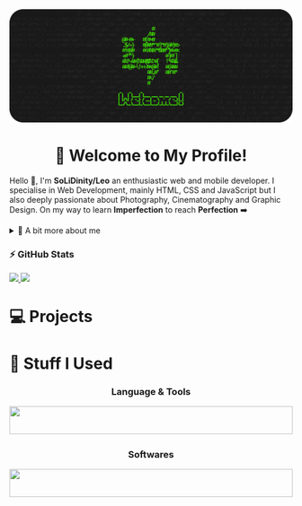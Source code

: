 <img src="https://github.com/SoLiDinity/SoLiDinity/blob/main/images/WELKOMEN.png" />                    

<h1 align="center">👋 Welcome to My Profile!</h1>  

Hello 👋, I'm **SoLiDinity/Leo** an enthusiastic web and mobile developer. I specialise in Web Development, mainly HTML, CSS and JavaScript but I also deeply passionate about Photography, Cinematography and Graphic Design. On my way to learn **Imperfection** to reach **Perfection** ➡️

<details>
  <summary>👨 A bit more about me</summary>

- 🎓 Informatics Engineering at University of Palangka Raya
- 👴 Currently 20 years old 
- 🤝 Currently working at [ClickSolusi](https://clicksolusi.web.id) as Lead Designer
- 🌏 Find me on the interweb (down below 😉)

</details>

### ⚡ GitHub Stats
<a href="https://github.com/SoLiDinity">
  <img height="165em" src="https://github-readme-stats.vercel.app/api?username=SoLiDinity&show_icons=true&theme=dark&border_radius=20&icon_color=C3EB00&title_color=42f404&text_color=ffffff">
  <img height="165em" src="https://github-readme-streak-stats.herokuapp.com?user=SoLiDinity&theme=dark&border_radius=20&mode=weekly&fire=C3EB00&ring=42F404&currStreakLabel=C3EB00&sideLabels=42F404">
</a> 

# 💻 Projects


# 🧰 Stuff I Used
<h3 align="center">Language & Tools</h3>
<img width="100%" height="50px" src="https://skillicons.dev/icons?i=html,css,js,php,dart,mysql,wordpress,flutter">

<h3 align="center">Softwares</h3>
<img width="100%" height="50px" src="https://skillicons.dev/icons?i=vscode,figma,ai,pr,ae">
<br>
                                          
